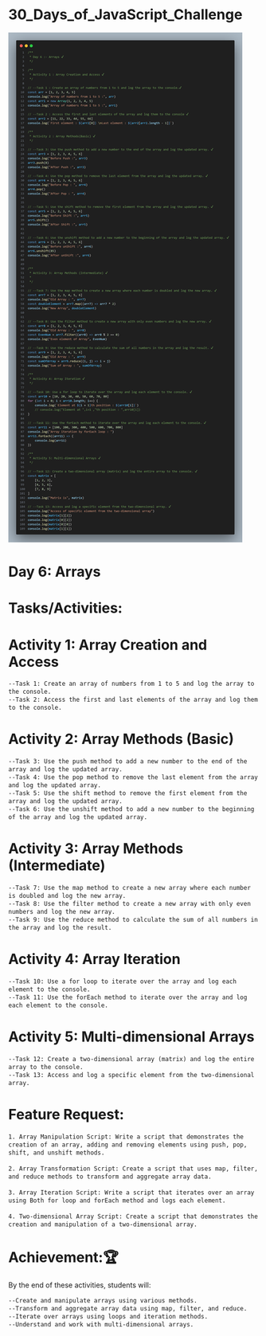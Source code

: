 # 30_Days_of_JavaScript_Challenge

![alt text](code.png)

# Day 6: Arrays

# Tasks/Activities:

# Activity 1: Array Creation and Access

    --Task 1: Create an array of numbers from 1 to 5 and log the array to the console.
    --Task 2: Access the first and last elements of the array and log them to the console.

# Activity 2: Array Methods (Basic)

    --Task 3: Use the push method to add a new number to the end of the array and log the updated array.
    --Task 4: Use the pop method to remove the last element from the array and log the updated array.
    --Task 5: Use the shift method to remove the first element from the array and log the updated array.
    --Task 6: Use the unshift method to add a new number to the beginning of the array and log the updated array.

# Activity 3: Array Methods (Intermediate)

    --Task 7: Use the map method to create a new array where each number is doubled and log the new array.
    --Task 8: Use the filter method to create a new array with only even numbers and log the new array.
    --Task 9: Use the reduce method to calculate the sum of all numbers in the array and log the result.

# Activity 4: Array Iteration

    --Task 10: Use a for loop to iterate over the array and log each element to the console.
    --Task 11: Use the forEach method to iterate over the array and log each element to the console.

# Activity 5: Multi-dimensional Arrays

    --Task 12: Create a two-dimensional array (matrix) and log the entire array to the console.
    --Task 13: Access and log a specific element from the two-dimensional array.

# Feature Request:

    1. Array Manipulation Script: Write a script that demonstrates the creation of an array, adding and removing elements using push, pop, shift, and unshift methods.
    
    2. Array Transformation Script: Create a script that uses map, filter, and reduce methods to transform and aggregate array data.

    3. Array Iteration Script: Write a script that iterates over an array using Both for loop and forEach method and logs each element.

    4. Two-dimensional Array Script: Create a script that demonstrates the creation and manipulation of a two-dimensional array.

# Achievement:🏆
By the end of these activities, students will:

    --Create and manipulate arrays using various methods.
    --Transform and aggregate array data using map, filter, and reduce.
    --Iterate over arrays using loops and iteration methods.
    --Understand and work with multi-dimensional arrays.